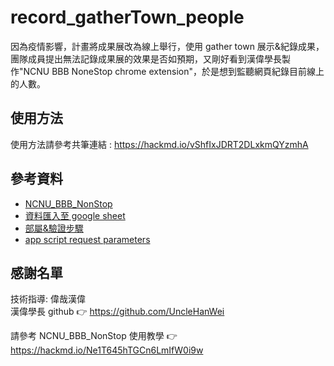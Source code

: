 # record_gatherTown_people
因為疫情影響，計畫將成果展改為線上舉行，使用 gather town 展示&紀錄成果，團隊成員提出無法記錄成果展的效果是否如預期，又剛好看到漢偉學長製作"NCNU BBB NoneStop chrome extension"，於是想到監聽網頁紀錄目前線上的人數。

## 使用方法
使用方法請參考共筆連結 : https://hackmd.io/vShfIxJDRT2DLxkmQYzmhA

## 參考資料
- [NCNU_BBB_NonStop](https://github.com/UncleHanWei/NCNU_BBB_NonStop)
- [資料匯入至 google sheet](https://medium.com/unalai/%E5%AF%AB%E7%B5%A6%E7%B4%94%E5%89%8D%E7%AB%AF-%E8%AE%93-google-sheets-%E7%95%B6%E4%BD%A0%E7%9A%84%E5%BE%8C%E7%AB%AF%E5%AE%8C%E6%88%90%E5%AF%AB%E5%85%A5%E5%8A%9F%E8%83%BD-715799e5e013)
- [部屬&驗證步驟](https://www.marketersgo.com/marketing-tools/202005/google-sheets-script/)
- [app script request parameters](https://developers.google.com/apps-script/guides/web#url_parameters)
## 感謝名單
技術指導: 偉哉漢偉 <br/>
漢偉學長 github :point_right: https://github.com/UncleHanWei


請參考 NCNU_BBB_NonStop 使用教學 :point_right: https://hackmd.io/Ne1T645hTGCn6LmIfW0i9w
